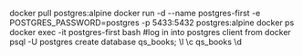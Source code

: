 docker pull postgres:alpine
docker run -d --name postgres-first -e POSTGRES_PASSWORD=postgres -p 5433:5432 postgres:alpine
docker ps
docker exec -it postgres-first bash
#log in into postgres client from docker 
psql -U postgres
create  database qs_books;
\l
\c qs_books
\d



